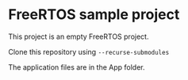 # FreeRTOS sample project
This project is an empty FreeRTOS project.

Clone this repository using `--recurse-submodules` 

The application files are in the App folder.